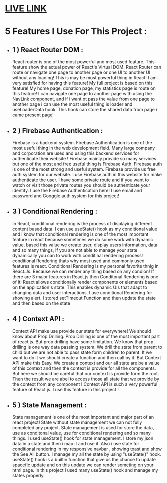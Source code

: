 # [LIVE LINK](https://choosealicense.com/licenses/mit/)

# 5 Features I Use For This Project :
- ## 1 ) React Router DOM :
    <p>
    React router is one of the most powerful and most used feature. This feature show the actual power of React's Virtual DOM. React Router can route or navigate one page to another page or one UI to another UI without any loading! This is may be most powerful thing in React! I am very satisfied for having this feature! My full project is based on this feature! My home page, donation page, my statistics page is route on this feature! I can navigate one page to another page with using the NavLink component, and if i want ot pass the value from one page to another page i can use the most useful thing is loader and useLoaderData hook. This hook can store the shared data from page i came present page!
    </p>

- ## 2 ) Firebase Authentication :
    <p>
    Firebase is a backend system. Firebase Authentication is one of the most useful thing in the web development field. Many large company and corporation are used and using this backend services for authenticate their website ! Firebase mainly provide so many services but one of the most and free useful thing is Firebase Auth. Firebase auth is one of the most strong and useful system. Firebase provide us free auth system for our website. I use Firebase auth in this website for make authenticate the user. I have some private route and if you want to watch or visit those private routes you should be authenticate your identity. I use the Firebase Authentication here! I use email and password and Googgle auth system for this project!
    </p>

- ## 3 ) Conditional Rendering :
    <p>
    In React, conditional rendering is the process of displaying different content based data. I can use useState() hook as my conditional value and i know that conditional rendering is one of the most important feature in react because sometimes we do some work with dynamic value, based this value we create user, display users information, data and so many things, If you are not able to manage your state dynamically you can to work with conditinal rendering process! conditional Rendering thats why most used and commonly used features is react. Conditional Rendering is my personal favorite thnig in React.Js. Because we can render any thing based on any condion! If there are 3 major features in React.js then Conditonal Rendering is one of it! React allows conditionally render components or elements based on the application's state. This enables dynamic UIs that adapt to changing data and user interactions. I use conditional Rendering for showing alert. I stored setTimeout Function and then update the state and then based on the state
    </p>




- ## 4 ) Context API :
    <p>
    Context API make use provide our state for everywhere! We should know about Prop Drilling. Prop Drilling is one of the most important part of react.js. But prop drilling have some limitation. We know that prop drilling is one way data passinig system. We drill the state from parent to child but we are not able to pass state form children to parent. It we want to do it we should create a function and then call by it. But Context API make this Easy. We create a context and our all state are be a value of this context and then the context is provide for all the components. But here we should be careful that our context is provide form the root. Then the result we are abel to access those all state that we provide by the context from any component ! Context API is such a very powerful feature of React.js. I use this feature in this project !
    </p>


- ## 5 ) State Management :
    <p>
    State management is one of the most important and major part of an react project! State without state management we can not fully completed any project. State management is used for store the data, use as conditonal value, use for conditional rendering and so many things. I used useState() hook for state management. I store my json data in a state and then i map it and use it. Also i use state for conditional rendering in my responsive navbar , showing toast and show the See All button. I manage my all the state by using "useState()" hook. useState() hook is a builtin function that give us the chance to update spacefic update and on this update we can render someting on your html page. In this project I used many useState() hook and manage my states properly.
    </p>